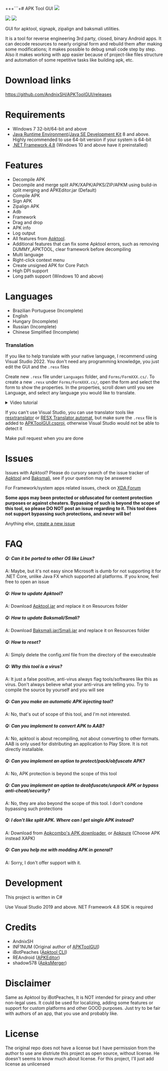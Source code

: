 +++´´´+# APK Tool GUI
![](Assets/Image.png)

[![](https://img.shields.io/github/downloads/AndnixSH/APKToolGUI/total?style=for-the-badge)](https://github.com/AndnixSH/APKToolGUI/releases) [![](https://img.shields.io/github/v/release/andnixsh/APKToolGUI?style=for-the-badge)](https://github.com/AndnixSH/APKToolGUI/releases)

GUI for apktool, signapk, zipalign and baksmali utilities.

It is a tool for reverse engineering 3rd party, closed, binary Android apps. It can decode resources to nearly original form and rebuild them after making some modifications; it makes possible to debug smali code step by step. Also it makes working with app easier because of project-like files structure and automation of some repetitive tasks like building apk, etc.

# Download links
https://github.com/AndnixSH/APKToolGUI/releases

# Requirements
- Windows 7 32-bit/64-bit and above
- [Java Runtime Environment](https://www.java.com/en/)/[Java SE Development Kit](https://www.oracle.com/java/technologies/downloads/) 8 and above. Highly recommended to use 64-bit version if your system is 64-bit
- [.NET Framework 4.8](https://dotnet.microsoft.com/en-us/download/dotnet-framework/net48) (Windows 10 and above have it preinstalled)

# Features
- Decompile APK
- Decompile and merge split APK/XAPK/APKS/ZIP/APKM using build-in split merging and APKEditor.jar (Default)
- Compile APK
- Sign APK
- Zipalign APK
- Adb
- Framework
- Drag and drop
- APK info
- Log output
- All features from [Apktool](https://ibotpeaches.github.io/Apktool/documentation/).
- Additional features that can fix some Apktool errors, such as removing DUMMY_APKTOOL, clear framework before decompiling
- Multi language
- Right-click context menu
- Create unsigned APK for Core Patch
- High DPI support
- Long path support (Windows 10 and above) 

# Languages
- Brazilian Portuguese (Incomplete)
- English
- Hungary (Incomplete)
- Russian (Incomplete)
- Chinese Simplified (Incomplete)

### Translation
If you like to help translate with your native language, I recommend using Visual Studio 2022. You don't need any programming knowledge, you just edit the GUI and the `.resx` files

Create new `.resx` file under `Languages` folder, and `Forms/FormXXX.cs/`. To create a new `.resx` under `Forms/FormXXX.cs/`, open the form and select the form to show the properties. In the properties, scroll down until you see Language, and select any language you would like to translate.

<details>

<summary>Video tutorial</summary>

https://user-images.githubusercontent.com/40742924/227244601-6f796141-ac2d-4c60-b5cd-7f6872604cd7.mp4
  
</details>

If you can't use Visual Studio, you can use translator tools like [resxtranslator](https://github.com/HakanL/resxtranslator) or [RESX Translator automat](https://www.utilstudio.com/en/resx-translator/), but make sure the `.resx` file is added to [APKToolGUI.csproj](https://github.com/AndnixSH/APKToolGUI/blob/master/APKToolGUI/APKToolGUI.csproj), otherwise Visual Studio would not be able to detect it

Make pull request when you are done

# Issues
Issues with Apktool? Please do cursory search of the issue tracker of [Apktool](https://github.com/iBotPeaches/Apktool/issues?q=is%3Aissue) and [Baksmali](https://github.com/JesusFreke/smali/issues?q=is%3Aissue), see if your question may be answered

For Framework/system apps related issues, check on [XDA Forum](https://forum.xda-developers.com/)

**Some apps may been protected or obfuscated for content protection purposes or against cheaters. Bypassing of such is beyond the scope of this tool, so please DO NOT post an issue regarding to it. This tool does not support bypassing such protections, and never will be!**

Anything else, [create a new issue](https://github.com/AndnixSH/APKToolGUI/issues)

# FAQ
##### Q: Can it be ported to other OS like Linux?
A: Maybe, but it's not easy since Microsoft is dumb for not supporting it for .NET Core, unlike Java FX which supported all platforms. If you know, feel free to open an issue

##### Q: How to update Apktool?
A: Download [Apktool.jar](https://github.com/iBotPeaches/Apktool/releases) and replace it on Resources folder

##### Q: How to update Baksmali/Smali?
A: Download [Baksmali.jar/Smali.jar](https://bitbucket.org/JesusFreke/smali/downloads/) and replace it on Resources folder

##### Q: How to reset?
A: Simply delete the config.xml file from the directory of the executeable

##### Q: Why this tool is a virus?
A: It just a false positive, anti-virus always flag tools/softwares like this as virus. Don't always believe what your anti-virus are telling you. Try to compile the source by yourself and you will see

##### Q: Can you make an automatic APK injecting tool?
A: No, that's out of scope of this tool, and I'm not interested.

##### Q: Can you implement to convert APK to AAB?
A: No, apktool is about recompiling, not about converting to other formats. AAB is only used for distributing an application to Play Store. It is not directly installable.

##### Q: Can you implement an option to protect/pack/obfuscate APK?
A: No, APK protection is beyond the scope of this tool

##### Q: Can you implement an option to deobfuscate/unpack APK or bypass anti-cheat/security?
A: No, they are also beyond the scope of this tool. I don't condone bypassing such protections

##### Q: I don't like split APK. Where can I get single APK instead?
A: Download from [Apkcombo's APK downloader](https://apkcombo.com/downloader/), or [Apkpure](https://apkpure.com/) (Choose APK instead XAPK)

##### Q: Can you help me with modding APK in general?
A: Sorry, I don't offer support with it.

# Development
This project is written in C#

Use Visual Studio 2019 and above. NET Framework 4.8 SDK is required

# Credits
- AndnixSH
- INF1NUM (Original author of [APKToolGUI](https://github.com/INF1NUM/APKToolGUI))
- iBotPeaches ([Apktool CLI](https://ibotpeaches.github.io/Apktool/))
- REAndroid ([APKEditor](https://github.com/REAndroid/APKEditor))
- shadow578 ([ApksMerger](https://github.com/shadow578/ApksMerger))

# Disclaimer
Same as Apktool by iBotPeaches, It is NOT intended for piracy and other non-legal uses. It could be used for localizing, adding some features or support for custom platforms and other GOOD purposes. Just try to be fair with authors of an app, that you use and probably like.

# License
The original repo does not have a license but I have permission from the author to use ane distriute this project as open source, without license. He doesn't seems to know much about license. For this project, I'll just add license as unlicensed
